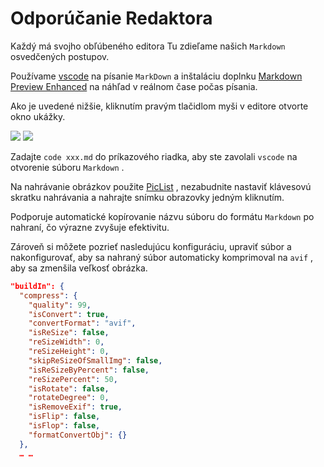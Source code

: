 # Odporúčanie Redaktora

Každý má svojho obľúbeného editora Tu zdieľame našich `Markdown` osvedčených postupov.

Používame [vscode](https://code.visualstudio.com/) na písanie `MarkDown` a inštaláciu doplnku [Markdown Preview Enhanced](https://marketplace.visualstudio.com/items?itemName=shd101wyy.markdown-preview-enhanced) na náhľad v reálnom čase počas písania.

Ako je uvedené nižšie, kliknutím pravým tlačidlom myši v editore otvorte okno ukážky.

![](https://p.3ti.site/1720775216.avif)
![](https://p.3ti.site/1720775043.avif)

Zadajte `code xxx.md` do príkazového riadka, aby ste zavolali `vscode` na otvorenie súboru `Markdown` .

Na nahrávanie obrázkov použite [PicList](https://github.com/Kuingsmile/PicList) , nezabudnite nastaviť klávesovú skratku nahrávania a nahrajte snímku obrazovky jedným kliknutím.

Podporuje automatické kopírovanie názvu súboru do formátu `Markdown` po nahraní, čo výrazne zvyšuje efektivitu.

Zároveň si môžete pozrieť nasledujúcu konfiguráciu, upraviť súbor a nakonfigurovať, aby sa nahraný súbor automaticky komprimoval na `avif` , aby sa zmenšila veľkosť obrázka.

```json
"buildIn": {
  "compress": {
    "quality": 99,
    "isConvert": true,
    "convertFormat": "avif",
    "isReSize": false,
    "reSizeWidth": 0,
    "reSizeHeight": 0,
    "skipReSizeOfSmallImg": false,
    "isReSizeByPercent": false,
    "reSizePercent": 50,
    "isRotate": false,
    "rotateDegree": 0,
    "isRemoveExif": true,
    "isFlip": false,
    "isFlop": false,
    "formatConvertObj": {}
  },
  … …
```